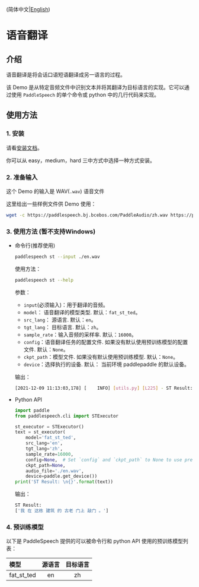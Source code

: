 (简体中文|[English](./README.md))
# 语音翻译

## 介绍
语音翻译是将会话口语短语翻译成另一语言的过程。

该 Demo 是从特定音频文件中识别文本并将其翻译为目标语言的实现。它可以通过使用 `PaddleSpeech` 的单个命令或 python 中的几行代码来实现。

## 使用方法
### 1. 安装
请看[安装文档](https://github.com/PaddlePaddle/PaddleSpeech/blob/develop/docs/source/install_cn.md)。

你可以从 easy，medium，hard 三中方式中选择一种方式安装。

### 2. 准备输入
这个 Demo 的输入是 WAV(`.wav`) 语音文件

这里给出一些样例文件供 Demo 使用：
```bash
wget -c https://paddlespeech.bj.bcebos.com/PaddleAudio/zh.wav https://paddlespeech.bj.bcebos.com/PaddleAudio/en.wav
```

### 3. 使用方法 (暂不支持Windows)
- 命令行(推荐使用)
  ```bash
  paddlespeech st --input ./en.wav
  ```
  使用方法：
  ```bash
  paddlespeech st --help
  ```
  参数：
  - `input`(必须输入)：用于翻译的音频。
  - `model`： 语音翻译的模型类型. 默认：`fat_st_ted`。
  - `src_lang`： 源语言. 默认：`en`。
  - `tgt_lang`： 目标语言. 默认：`zh`。
  - `sample_rate`：输入音频的采样率. 默认：`16000`。
  - `config`：语音翻译任务的配置文件. 如果没有默认使用预训练模型的配置文件. 默认：`None`。
  - `ckpt_path`：模型文件. 如果没有默认使用预训练模型. 默认：`None`。
  - `device`：选择执行的设备. 默认： 当前环境 paddlepaddle 的默认设备。

  输出：
  ```bash
  [2021-12-09 11:13:03,178] [    INFO] [utils.py] [L225] - ST Result: ['我 在 这栋 建筑 的 古老 门上 敲门 。']
  ```

- Python API
  ```python
  import paddle
  from paddlespeech.cli import STExecutor
  
  st_executor = STExecutor()
  text = st_executor(
      model='fat_st_ted',
      src_lang='en',
      tgt_lang='zh',
      sample_rate=16000,
      config=None,  # Set `config` and `ckpt_path` to None to use pretrained model.
      ckpt_path=None,
      audio_file='./en.wav',
      device=paddle.get_device())
  print('ST Result: \n{}'.format(text))
  ```

  输出：
  ```bash
  ST Result:
  ['我 在 这栋 建筑 的 古老 门上 敲门 。'] 
  ```

### 4. 预训练模型

以下是 PaddleSpeech 提供的可以被命令行和 python API 使用的预训练模型列表：

| 模型 | 源语言 | 目标语言
| :--- | :---: | :---: |
| fat_st_ted| en| zh
